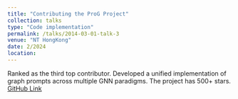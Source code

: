 ```yaml
---
title: "Contributing the ProG Project"
collection: talks
type: "Code implementation"
permalink: /talks/2014-03-01-talk-3
venue: "NT HongKong"
date: 2/2024
location:
---
```


Ranked as the third top contributor. Developed a unified implementation of graph prompts across multiple GNN paradigms. The project has 500+ stars. [GitHub Link](https://github.com/sheldonresearch/ProG)

